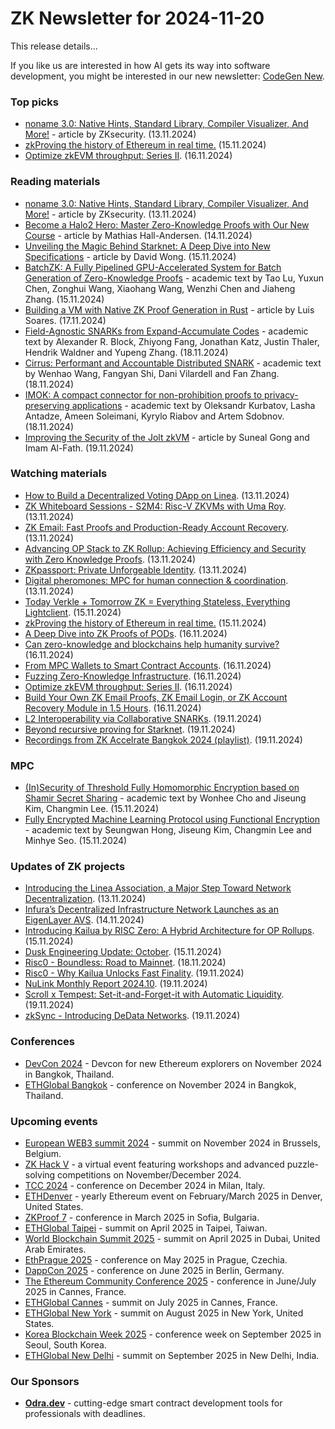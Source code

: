 # ZK Newsletter for 2024-11-20
This release details...

If you like us are interested in how AI gets its way into software development, you might be interested in our new newsletter: [CodeGen New](https://codegen.substack.com/p/codegen-news-for-2024-11-18). 

### Top picks 
* [noname 3.0: Native Hints, Standard Library, Compiler Visualizer, And More!](https://www.zksecurity.xyz/blog/posts/noname-stdlib/) - article by ZKsecurity. (13.11.2024)
* [zkProving the history of Ethereum in real time.](https://www.youtube.com/watch?v=boSCLHs30tk) (15.11.2024)
* [Optimize zkEVM throughput: Series II](https://www.youtube.com/watch?v=EdUfOvoIhNc). (16.11.2024)

### Reading materials 
* [noname 3.0: Native Hints, Standard Library, Compiler Visualizer, And More!](https://www.zksecurity.xyz/blog/posts/noname-stdlib/) - article by ZKsecurity. (13.11.2024)
* [Become a Halo2 Hero: Master Zero-Knowledge Proofs with Our New Course](https://www.zksecurity.xyz/blog/posts/halo2-course/) - article by Mathias Hall-Andersen. (14.11.2024)
* [Unveiling the Magic Behind Starknet: A Deep Dive into New Specifications](https://www.zksecurity.xyz/blog/posts/starknet-specs/) - article by David Wong. (15.11.2024)
* [BatchZK: A Fully Pipelined GPU-Accelerated System for Batch Generation of Zero-Knowledge Proofs](https://eprint.iacr.org/2024/1862.pdf) - academic text by Tao Lu, Yuxun Chen, Zonghui Wang, Xiaohang Wang, Wenzhi Chen and Jiaheng Zhang. (15.11.2024)
* [Building a VM with Native ZK Proof Generation in Rust](https://medium.com/@luishrsoares/building-a-vm-with-native-zk-proof-generation-in-rust-4db67b8e72db) - article by Luis Soares. (17.11.2024)
* [Field-Agnostic SNARKs from Expand-Accumulate Codes](https://eprint.iacr.org/2024/1871.pdf) - academic text by Alexander R. Block, Zhiyong Fang, Jonathan Katz, Justin Thaler, Hendrik Waldner and Yupeng Zhang. (18.11.2024)
* [Cirrus: Performant and Accountable Distributed SNARK](https://eprint.iacr.org/2024/1873.pdf) - academic text by Wenhao Wang, Fangyan Shi, Dani Vilardell and Fan Zhang. (18.11.2024)
* [IMOK: A compact connector for non-prohibition proofs to privacy-preserving applications](https://eprint.iacr.org/2024/1868.pdf) - academic text by Oleksandr Kurbatov, Lasha Antadze, Ameen Soleimani, Kyrylo Riabov and Artem Sdobnov. (18.11.2024)
* [Improving the Security of the Jolt zkVM](https://www.zksecurity.xyz/blog/posts/jolt-findings/) - article by Suneal Gong and Imam Al-Fath. (19.11.2024)
 
### Watching materials
* [How to Build a Decentralized Voting DApp on Linea](https://www.youtube.com/watch?v=b5gbbyP6G_8). (13.11.2024)
* [ZK Whiteboard Sessions - S2M4: Risc-V ZKVMs with Uma Roy](https://www.youtube.com/watch?v=Y4kIgPm95WM). (13.11.2024)
* [ZK Email: Fast Proofs and Production-Ready Account Recovery](https://www.youtube.com/watch?v=YvzdNMpynZM). (13.11.2024)
* [Advancing OP Stack to ZK Rollup: Achieving Efficiency and Security with Zero Knowledge Proofs](https://www.youtube.com/watch?v=04Fis57TTHE). (13.11.2024)
* [ZKpassport: Private Unforgeable Identity](https://www.youtube.com/watch?v=W6C-duDEiOU). (13.11.2024)
* [Digital pheromones: MPC for human connection & coordination](https://www.youtube.com/watch?v=TY2ZWmR_UqM). (13.11.2024)
* [Today Verkle + Tomorrow ZK = Everything Stateless, Everything Lightclient](https://www.youtube.com/watch?v=oRiShQ5LPqw). (15.11.2024)
* [zkProving the history of Ethereum in real time.](https://www.youtube.com/watch?v=boSCLHs30tk) (15.11.2024)
* [A Deep Dive into ZK Proofs of PODs](https://www.youtube.com/watch?v=gWoVrIO1tIE). (16.11.2024)
* [Can zero-knowledge and blockchains help humanity survive?](https://www.youtube.com/watch?v=EyjhtZX_kWE) (16.11.2024)
* [From MPC Wallets to Smart Contract Accounts](https://www.youtube.com/watch?v=Yr0AS9QifjU). (16.11.2024)
* [Fuzzing Zero-Knowledge Infrastructure](https://www.youtube.com/watch?v=c0lmPEE6qDM). (16.11.2024)
* [Optimize zkEVM throughput: Series II](https://www.youtube.com/watch?v=EdUfOvoIhNc). (16.11.2024)
* [Build Your Own ZK Email Proofs, ZK Email Login, or ZK Account Recovery Module in 1.5 Hours](https://www.youtube.com/watch?v=UsH8zwjcCD4). (16.11.2024)
* [L2 Interoperability via Collaborative SNARKs](https://www.youtube.com/watch?v=Et58V-0FYsE). (19.11.2024)
* [Beyond recursive proving for Starknet](https://www.youtube.com/watch?v=SdWkt9B5W8E). (19.11.2024)
* [Recordings from ZK Accelrate Bangkok 2024 (playlist)](https://www.youtube.com/playlist?list=PLormosL00ryIHbMRdw7darEZL0X6IdLzS). (19.11.2024)

### MPC
* [(In)Security of Threshold Fully Homomorphic Encryption based on Shamir Secret Sharing](https://eprint.iacr.org/2024/1858.pdf) - academic text by Wonhee Cho and Jiseung Kim, Changmin Lee. (15.11.2024)
* [Fully Encrypted Machine Learning Protocol using Functional Encryption](https://eprint.iacr.org/2024/1859.pdf) - academic text by Seungwan Hong, Jiseung Kim, Changmin Lee and Minhye Seo. (15.11.2024)
 
### Updates of ZK projects
* [Introducing the Linea Association, a Major Step Toward Network Decentralization](https://linea.mirror.xyz/0sExLyJh33ktk6x2kg3l2z0xDVUDt3ilJzsA_Kx0sp0). (13.11.2024)
* [Infura’s Decentralized Infrastructure Network Launches as an EigenLayer AVS](https://consensys.io/blog/infura-decentralized-infrastructure-network-launches-as-eigenlayer-avs). (14.11.2024)
* [Introducing Kailua by RISC Zero: A Hybrid Architecture for OP Rollups](https://risczero.com/blog/introducing-kailua). (15.11.2024)
* [Dusk Engineering Update: October](https://dusk.network/news/oct-engineering-update/). (15.11.2024)
* [Risc0 - Boundless: Road to Mainnet](https://risczero.com/blog/road-to-mainnet). (18.11.2024)
* [Risc0 - Why Kailua Unlocks Fast Finality](https://risczero.com/blog/why-kailua-unlocks-fast-finality). (19.11.2024)
* [NuLink Monthly Report 2024.10](https://www.nulink.org/blog-posts/nulink-monthly-report-2024-10). (19.11.2024)
* [Scroll x Tempest: Set-it-and-Forget-it with Automatic Liquidity](https://scroll.io/blog/scroll-x-tempest). (19.11.2024)
* [zkSync - Introducing DeData Networks](https://zksync.mirror.xyz/woUfmmWgWKRITlaeihVTu-3okq7uTgIGl9-vLXBAyeU). (19.11.2024)
 
### Conferences
* [DevCon 2024](https://devcon.org/) - Devcon for new Ethereum explorers on November 2024 in Bangkok, Thailand.
* [ETHGlobal Bangkok](https://ethglobal.com/events/bangkok) - conference on November 2024 in Bangkok, Thailand. 

### Upcoming events
* [European WEB3 summit 2024](https://www.web3eurosummit.eu/) - summit on November 2024 in Brussels, Belgium.
* [ZK Hack V](https://zkhack.dev/zkhackV/) - a virtual event featuring workshops and advanced puzzle-solving competitions on November/December 2024.
* [TCC 2024](https://tcc.iacr.org/2024/) - conference on December 2024 in Milan, Italy.
* [ETHDenver](https://www.ethdenver.com/) - yearly Ethereum event on February/March 2025 in Denver, United States.
* [ZKProof 7](https://zkproof.org/events/zkproof-7-sofia/) - conference in March 2025 in Sofia, Bulgaria. 
* [ETHGlobal Taipei](https://ethglobal.com/events/taipei) - summit on April 2025 in Taipei, Taiwan.
* [World Blockchain Summit 2025](https://worldblockchainsummit.com/dxb-oct-24/) - summit on April 2025 in Dubai, United Arab Emirates.
* [EthPrague 2025](https://ethprague.com/) - conference on May 2025 in Prague, Czechia.
* [DappCon 2025](https://dappcon.io/#about) - conference on June 2025 in Berlin, Germany.
* [The Ethereum Community Conference 2025](https://ethcc.io/) - conference in June/July 2025 in Cannes, France.
* [ETHGlobal Cannes](https://ethglobal.com/events/cannes) - summit on July 2025 in Cannes, France.
* [ETHGlobal New York](https://ethglobal.com/events/newyork2025) - summit on August 2025 in New York, United States.
* [Korea Blockchain Week 2025](https://koreablockchainweek.com/) - conference week on September 2025 in Seoul, South Korea.
* [ETHGlobal New Delhi](https://ethglobal.com/events/newdelhi) - summit on September 2025 in New Delhi, India.

### Our Sponsors
* **[Odra.dev](https://odra.dev)** - cutting-edge smart contract development tools for professionals with deadlines.
